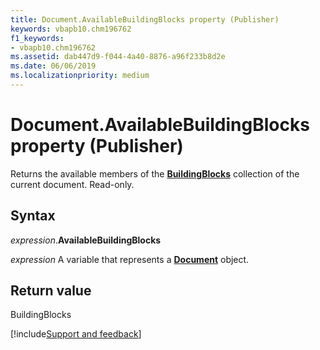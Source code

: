 ```yaml
---
title: Document.AvailableBuildingBlocks property (Publisher)
keywords: vbapb10.chm196762
f1_keywords:
- vbapb10.chm196762
ms.assetid: dab447d9-f044-4a40-8876-a96f233b8d2e
ms.date: 06/06/2019
ms.localizationpriority: medium
---
```



# Document.AvailableBuildingBlocks property (Publisher)

Returns the available members of the **[BuildingBlocks](Publisher.BuildingBlocks.md)** collection of the current document. Read-only.


## Syntax

_expression_.**AvailableBuildingBlocks**

_expression_ A variable that represents a **[Document](Publisher.Document.md)** object.


## Return value

BuildingBlocks


[!include[Support and feedback](~/includes/feedback-boilerplate.md)]